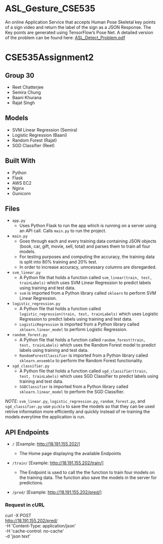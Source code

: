 # ASL_Gesture_CSE535
An online Application Service that accepts Human Pose Skeletal key 
points of a sign video and return the label of the sign as a JSON Response. 
The Key points are generated using TensorFlow’s Pose Net.
A detailed version of the problem can be found here: [ASL_Detect_Problem.pdf](https://github.com/rajat641/CSE535-Mobile-FE/files/4026390/Assignment2_Thursday.9.pdf)

# CSE535Assignment2

## Group 30
- Reet Chatterjee
- Semira Chung
- Baani Khurana
- Rajat Singh

## Models
- SVM Linear Regression (Semira)
- Logistic Regression (Baani)
- Random Forest (Rajat)
- SGD Classifier (Reet)

## Built With
- Python
- Flask
- AWS EC2
- Nginx
- Gunicorn

## Files
- `app.py`
   - Uses Python Flask to run the app which is running on a server using an API call. Calls `main.py` to run the project.
- `main.py`
   - Goes through each and every training data containing JSON objects (book, car, gift, movie, sell, total) and parses them to train all four models.
   - For testing purposes and computing the accuracy, the training data is split into 80% training and 20% test.
   - In order to increase accuracy, unncessary columns are disregarded.
- `svm_linear.py`
   - A Python file that holds a function called `svm_linear(train, test, trainLabels)` which uses SVM Linear Regression to predict labels using training and test data.
   - `svm` is imported from a Python library called `sklearn` to perform SVM Linear Regression.
- `logistic_regression.py`
   - A Python file that holds a function called `logistic_regression(train, test, trainLabels)` which uses Logistic Regression to predict labels using training and test data.
   - `LogisticRegression` is imported from a Python library called `sklearn.linear_model` to perform Logistic Regression.
- `random_forest.py`
   - A Python file that holds a function called `random_forest(train, test, trainLabels)` which uses the Random Forest model to predict labels using training and test data.
   - `RandomForestClassifier` is imported from a Python library called `sklearn.ensemble` to perform the Random Forest functionality.
- `sgd_classifier.py`
   - A Python file that holds a function called `sgd_classifier(train, test, trainLabels)` which uses SGD Classifier to predict labels using training and test data.
   - `SGDClassifier` is imported from a Python library called `sklearn.linear_model` to perform the SGD Classifier.

*NOTE*: `svm_linear.py`, `logistic_regression.py`, `random_forest.py`, and `sgd_classifier.py` use `pickle` to save the models so that they can be used retrive information more efficiently and quickly instead of re-training the models everytime the application is run.

## API Endpoints

- `/` [Example: http://18.191.155.202/]
   - The Home page displaying the available Endpoints



- `/train/`   [Example: http://18.191.155.202/train/]
   - The Endpoint is used to call the the function to train four models on the training data. The function also save the models in the server for predictions.


- `/pred/`    [Example: http://18.191.155.202/pred/]

### Request in cURL
curl -X POST \
  http://18.191.155.202/pred/ \
  -H 'Content-Type: application/json' \
  -H 'cache-control: no-cache' \
  -d 'json text'

